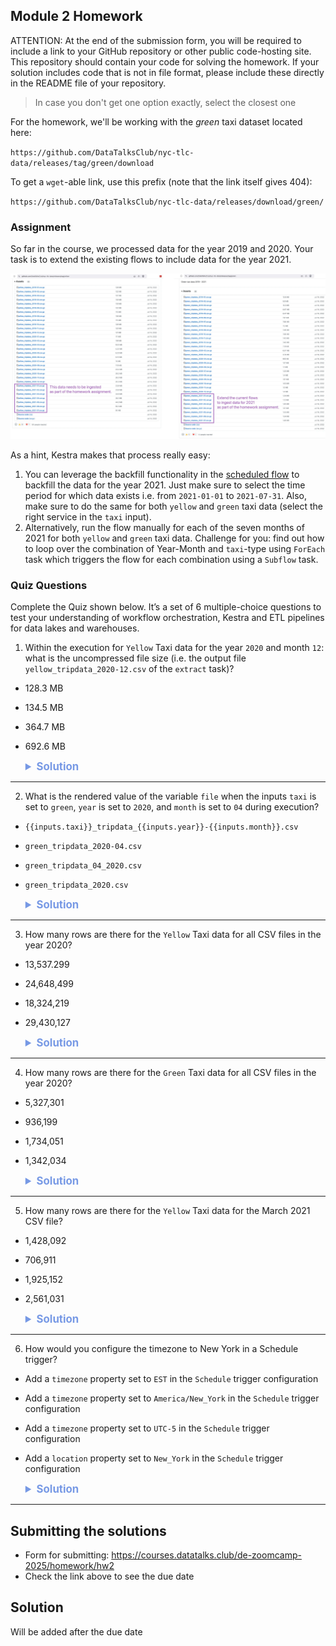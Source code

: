 ## Module 2 Homework

ATTENTION: At the end of the submission form, you will be required to include a link to your GitHub repository or other public code-hosting site. This repository should contain your code for solving the homework. If your solution includes code that is not in file format, please include these directly in the README file of your repository.

> In case you don't get one option exactly, select the closest one 

For the homework, we'll be working with the _green_ taxi dataset located here:

`https://github.com/DataTalksClub/nyc-tlc-data/releases/tag/green/download`

To get a `wget`-able link, use this prefix (note that the link itself gives 404):

`https://github.com/DataTalksClub/nyc-tlc-data/releases/download/green/`

### Assignment

So far in the course, we processed data for the year 2019 and 2020. Your task is to extend the existing flows to include data for the year 2021.

![homework datasets](../assets/images/homework.png)

As a hint, Kestra makes that process really easy:
1. You can leverage the backfill functionality in the [scheduled flow](../../../02-workflow-orchestration/flows/06_gcp_taxi_scheduled.yaml) to backfill the data for the year 2021. Just make sure to select the time period for which data exists i.e. from `2021-01-01` to `2021-07-31`. Also, make sure to do the same for both `yellow` and `green` taxi data (select the right service in the `taxi` input).
2. Alternatively, run the flow manually for each of the seven months of 2021 for both `yellow` and `green` taxi data. Challenge for you: find out how to loop over the combination of Year-Month and `taxi`-type using `ForEach` task which triggers the flow for each combination using a `Subflow` task.

### Quiz Questions

Complete the Quiz shown below. It’s a set of 6 multiple-choice questions to test your understanding of workflow orchestration, Kestra and ETL pipelines for data lakes and warehouses.

1) Within the execution for `Yellow` Taxi data for the year `2020` and month `12`: what is the uncompressed file size (i.e. the output file `yellow_tripdata_2020-12.csv` of the `extract` task)?
- 128.3 MB
- 134.5 MB
- 364.7 MB
- 692.6 MB


    <details>
    <summary style="cursor: pointer; font-weight: bold; font-size: 1.2em; color: #7799E5">Solution</summary>

    The uncompressed file size is **128.3 MB**.
    <br>
    </details>
    
---

2) What is the rendered value of the variable `file` when the inputs `taxi` is set to `green`, `year` is set to `2020`, and `month` is set to `04` during execution?
- `{{inputs.taxi}}_tripdata_{{inputs.year}}-{{inputs.month}}.csv` 
- `green_tripdata_2020-04.csv`
- `green_tripdata_04_2020.csv`
- `green_tripdata_2020.csv`

    <details>
    <summary style="cursor: pointer; font-weight: bold; font-size: 1.2em; color: #7799E5">Solution</summary>

    1. Inputs: `taxi=green`, `year=2020`, `month=04`
    2. The task `set_label` is gonna render the file `"{{render(vars.file)}}"`.
    3. Variable `file` being `"{{inputs.taxi}}_tripdata_{{inputs.year}}-{{inputs.month}}.csv"`
    4. Therefore the rendered value is `green_tripdata_2020-04.csv`
    </details>

---

3) How many rows are there for the `Yellow` Taxi data for all CSV files in the year 2020?
- 13,537.299
- 24,648,499
- 18,324,219
- 29,430,127

    <details>
    <summary style="cursor: pointer; font-weight: bold; font-size: 1.2em; color: #7799E5">Solution</summary>

    The number of rows for the `yellow` taxi data for all CSV files in the year 2020 is **24,648,499**

    ![](../assets/images/hw-image-1.png)
    </details>

---

4) How many rows are there for the `Green` Taxi data for all CSV files in the year 2020?
- 5,327,301
- 936,199
- 1,734,051
- 1,342,034

    <details>
    <summary style="cursor: pointer; font-weight: bold; font-size: 1.2em; color: #7799E5">Solution</summary>

    The number of rows for the `green` taxi data for all CSV files in the year 2020 is **1,734,051**

    ![](../assets/images/hw-image-2.png)

    </details>


---

5) How many rows are there for the `Yellow` Taxi data for the March 2021 CSV file?
- 1,428,092
- 706,911
- 1,925,152
- 2,561,031

    <details>
    <summary style="cursor: pointer; font-weight: bold; font-size: 1.2em; color: #7799E5">Solution</summary>

    The number of rows for the `yellow` taxi data for the March 2021 CSV file is **1,925,152**
    
    ![alt text](../assets/images/hw-image-3.png)
    </details>


---

6) How would you configure the timezone to New York in a Schedule trigger?
- Add a `timezone` property set to `EST` in the `Schedule` trigger configuration  
- Add a `timezone` property set to `America/New_York` in the `Schedule` trigger configuration
- Add a `timezone` property set to `UTC-5` in the `Schedule` trigger configuration
- Add a `location` property set to `New_York` in the `Schedule` trigger configuration  

    <details>
    <summary style="cursor: pointer; font-weight: bold; font-size: 1.2em; color: #7799E5">Solution</summary>

    ```yml
    triggers:
  - id: green_schedule
    type: io.kestra.plugin.core.trigger.Schedule
    timezone: America/New_York
    cron: "0 0 1 * *"
    # ...
    # ...
    # ...
    ```
    
    **As instructed by Kestra's documentation.**

    ![alt text](../assets/images/hw-image-4.png)


    </details>


---

## Submitting the solutions

* Form for submitting: https://courses.datatalks.club/de-zoomcamp-2025/homework/hw2
* Check the link above to see the due date

## Solution

Will be added after the due date